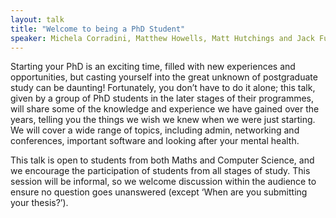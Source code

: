```yaml
---
layout: talk
title: "Welcome to being a PhD Student"
speaker: Michela Corradini, Matthew Howells, Matt Hutchings and Jack Furby
---
```

Starting your PhD is an exciting time, filled with new experiences and opportunities, but casting yourself into the great unknown of postgraduate study can be daunting! Fortunately, you don’t have to do it alone; this talk, given by a group of PhD students in the later stages of their programmes, will share some of the knowledge and experience we have gained over the years, telling you the things we wish we knew when we were just starting. We will cover a wide range of topics, including admin, networking and conferences, important software and looking after your mental health.

This talk is open to students from both Maths and Computer Science, and we encourage the participation of students from all stages of study. This session will be informal, so we welcome discussion within the audience to ensure no question goes unanswered (except ‘When are you submitting your thesis?’).
